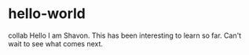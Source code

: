 # hello-world
collab
Hello I am Shavon. This has been interesting to learn so far. Can't wait to see what comes next.
